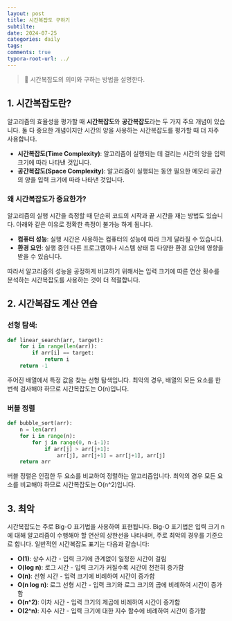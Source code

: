```yaml
---
layout: post
title: 시간복잡도 구하기
subtilte:
date: 2024-07-25
categories: daily
tags:
comments: true
typora-root-url: ../
---
```




> :book: 시간복잡도의 의미와 구하는 방법을 설명한다.





## 1. 시간복잡도란?

알고리즘의 효율성을 평가할 때 **시간복잡도**와 **공간복잡도**라는 두 가지 주요 개념이 있습니다. 둘 다 중요한 개념이지만 시간의 양을 사용하는 시간복잡도를 평가할 때 더 자주 사용합니다.

- **시간복잡도(Time Complexity)**: 알고리즘이 실행되는 데 걸리는 시간의 양을 입력 크기에 따라 나타낸 것입니다.
- **공간복잡도(Space Complexity)**: 알고리즘이 실행되는 동안 필요한 메모리 공간의 양을 입력 크기에 따라 나타낸 것입니다.



### 왜 시간복잡도가 중요한가?

알고리즘의 실행 시간을 측정할 때 단순히 코드의 시작과 끝 시간을 재는 방법도 있습니다. 아래와 같은 이유로 정확한 측정이 불가능 하게 됩니다.

- **컴퓨터 성능**: 실행 시간은 사용하는 컴퓨터의 성능에 따라 크게 달라질 수 있습니다.
- **환경 요인**: 실행 중인 다른 프로그램이나 시스템 상태 등 다양한 환경 요인에 영향을 받을 수 있습니다.

따라서 알고리즘의 성능을 공정하게 비교하기 위해서는 입력 크기에 따른 연산 횟수를 분석하는 시간복잡도를 사용하는 것이 더 적절합니다.



## 2. 시간복잡도 계산 연습

### 선형 탐색:

```python
def linear_search(arr, target):
    for i in range(len(arr)):
        if arr[i] == target:
            return i
    return -1
```

주어진 배열에서 특정 값을 찾는 선형 탐색입니다. 최악의 경우, 배열의 모든 요소를 한 번씩 검사해야 하므로 시간복잡도는 O(n)입니다.



### 버블 정렬

```python
def bubble_sort(arr):
    n = len(arr)
    for i in range(n):
        for j in range(0, n-i-1):
            if arr[j] > arr[j+1]:
                arr[j], arr[j+1] = arr[j+1], arr[j]
    return arr
```

버블 정렬은 인접한 두 요소를 비교하여 정렬하는 알고리즘입니다. 최악의 경우 모든 요소를 비교해야 하므로 시간복잡도는 O(n^2)입니다.



## 3. 최악

시간복잡도는 주로 Big-O 표기법을 사용하여 표현됩니다. Big-O 표기법은 입력 크기 n에 대해 알고리즘이 수행해야 할 연산의 상한선을 나타내며, 주로 최악의 경우를 기준으로 합니다. 일반적인 시간복잡도 표기는 다음과 같습니다:

- **O(1)**: 상수 시간 - 입력 크기에 관계없이 일정한 시간이 걸림
- **O(log n)**: 로그 시간 - 입력 크기가 커질수록 시간이 천천히 증가함
- **O(n)**: 선형 시간 - 입력 크기에 비례하여 시간이 증가함
- **O(n log n)**: 로그 선형 시간 - 입력 크기와 로그 크기의 곱에 비례하여 시간이 증가함
- **O(n^2)**: 이차 시간 - 입력 크기의 제곱에 비례하여 시간이 증가함
- **O(2^n)**: 지수 시간 - 입력 크기에 대한 지수 함수에 비례하여 시간이 증가함



